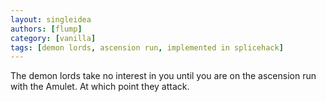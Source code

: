```yaml
---
layout: singleidea
authors: [flump]
category: [vanilla]
tags: [demon lords, ascension run, implemented in splicehack]
---
```

The demon lords take no interest in you until you are on the ascension run with the Amulet. At which point they attack.

